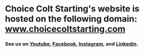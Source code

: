 # **Choice Colt Starting's website is hosted on the following domain: www.choicecoltstarting.com**

### See us on [Youtube](https://www.youtube.com/@choicecoltstarting), [Facebook](https://www.facebook.com/profile.php?id=100091308695400), [Instagram](https://www.instagram.com/choicecoltstarting/?next=%2F), and [Linkedin](https://www.linkedin.com/company/91428728/admin/inbox/).
